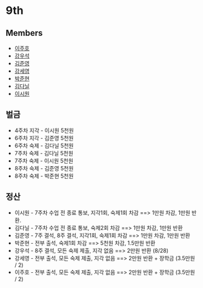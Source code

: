 # 9th
## Members
* [이주호](https://github.com/jh86lee/sparta.git)
* [강우석](https://github.com/ksuk0414/sparta.git)
* [김준영](https://github.com/PeterKim3219/sparta_homework.git)
* [강세영](https://github.com/sejelly/sparta.git)
* [박준현](https://github.com/JunHyunPark1210/sp_homework.git)
* [김다닐](https://github.com/danilkim99/sparta.git)
* [이시원](https://github.com/Siwon-Lee337/sparta.git)

## 벌금
* 4주차 지각 - 이시원 5천원
* 6주차 지각 - 김준영 5천원
* 6주차 숙제 - 김다닐 5천원
* 7주차 숙제 - 김다닐 5천원
* 7주차 숙제 - 이시원 5천원
* 8주차 숙제 - 김준영 5천원
* 8주차 숙제 - 박준현 5천원

## 정산  
* 이시원 - 7주차 수업 전 종료 통보, 지각1회, 숙제1회 차감 ==> 1만원 차감, 1만원 반환.
* 김다닐 - 7주차 수업 전 종료 통보, 숙제2회 차감 ==> 1만원 차감, 1만원 반환
* 김준영 - 7주 결석, 8주 결석, 지각1회, 숙제1회 차감 ==> 1만원 차감, 1만원 반환
* 박준현 - 전부 출석, 숙제1회 차감 ==> 5천원 차감, 1.5만원 반환
* 강우석 - 8주 결석, 모든 숙제 제출, 지각 없음 ==> 2만원 반환 (8/28)
* 강세영 - 전부 출석, 모든 숙제 제출, 지각 없음 ==> 2만원 반환 + 장학금 (3.5만원 / 2) 
* 이주호 - 전부 출석, 모든 숙제 제출, 지각 없음 ==> 2만원 반환 + 장학금 (3.5만원 / 2)
